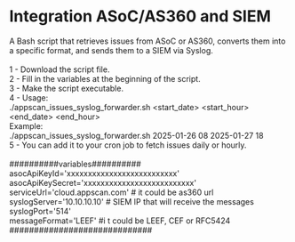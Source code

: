 # Integration ASoC/AS360 and SIEM
A Bash script that retrieves issues from ASoC or AS360, converts them into a specific format, and sends them to a SIEM via Syslog.<br>
<br>
1 - Download the script file.<br>
2 - Fill in the variables at the beginning of the script.<br>
3 - Make the script executable. <br>
4 - Usage:<br>
./appscan_issues_syslog_forwarder.sh <start_date> <start_hour> <end_date> <end_hour><br>
Example:<br> 
./appscan_issues_syslog_forwarder.sh 2025-01-26 08 2025-01-27 18<br>
5 - You can add it to your cron job to fetch issues daily or hourly.<br>
<br>
##########variables##########<br>
asocApiKeyId='xxxxxxxxxxxxxxxxxxxxxxxxxx'<br>
asocApiKeySecret='xxxxxxxxxxxxxxxxxxxxxxxxxx'<br>
serviceUrl='cloud.appscan.com' # it could be as360 url<br>
syslogServer='10.10.10.10' # SIEM IP that will receive the messages<br>
syslogPort='514'<br>
messageFormat='LEEF' #i t could be LEEF, CEF or RFC5424<br>
#############################<br>
